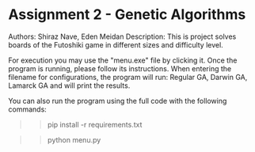 # Assignment 2 - Genetic Algorithms
Authors: Shiraz Nave, Eden Meidan
Description: This is project solves boards of the Futoshiki game in different sizes and difficulty level.

For execution you may use the "menu.exe" file by clicking it.
Once the program is running, please follow its instructions. When entering the filename for configurations, the program will run:
Regular GA, Darwin GA, Lamarck GA and will print the results.

You can also run the program using the full code with the following commands:
>> pip install -r requirements.txt

>> python menu.py
